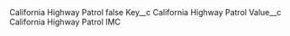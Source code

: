 <?xml version="1.0" encoding="UTF-8"?>
<CustomMetadata xmlns="http://soap.sforce.com/2006/04/metadata" xmlns:xsi="http://www.w3.org/2001/XMLSchema-instance" xmlns:xsd="http://www.w3.org/2001/XMLSchema">
    <label>California Highway Patrol</label>
    <protected>false</protected>
    <values>
        <field>Key__c</field>
        <value xsi:type="xsd:string">California Highway Patrol</value>
    </values>
    <values>
        <field>Value__c</field>
        <value xsi:type="xsd:string">California Highway Patrol IMC</value>
    </values>
</CustomMetadata>
